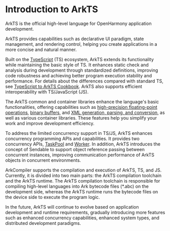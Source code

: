# Introduction to ArkTS

ArkTS is the official high-level language for OpenHarmony application development.

ArkTS provides capabilities such as declarative UI paradigm, state management, and rendering control, helping you create applications in a more concise and natural manner.

Built on the [TypeScript](https://www.typescriptlang.org/) (TS) ecosystem, ArkTS extends its functionality while maintaining the basic style of TS. It enhances static check and analysis during development through standardized definitions, improving code robustness and achieving better program execution stability and performance. For details about the differences compared with standard TS, see [TypeScript to ArkTS Cookbook](../quick-start/typescript-to-arkts-migration-guide.md). ArkTS also supports efficient interoperability with TS/JavaScript (JS).

The ArkTS common and container libraries enhance the language's basic functionalities, offering capabilities such as [high-precision floating-point operations](../reference/apis-arkts/js-apis-arkts-decimal.md), [binary buffers](buffer.md), and [XML generation, parsing, and conversion](xml-overview.md), as well as various container libraries. These features help you simplify your work and improve development efficiency.

To address the limited concurrency support in TS/JS, ArkTS enhances concurrency programming APIs and capabilities. It provides two concurrency APIs, [TaskPool](taskpool-introduction.md) and [Worker](worker-introduction.md). In addition, ArkTS introduces the concept of Sendable to support object reference passing between concurrent instances, improving communication performance of ArkTS objects in concurrent environments.

ArkCompiler supports the compilation and execution of ArkTS, TS, and JS. Currently, it is divided into two main parts: the ArkTS compilation toolchain and the ArkTS runtime. The ArkTS compilation toolchain is responsible for compiling high-level languages into Ark bytecode files (\*.abc) on the development side, whereas the ArkTS runtime runs the bytecode files on the device side to execute the program logic.

In the future, ArkTS will continue to evolve based on application development and runtime requirements, gradually introducing more features such as enhanced concurrency capabilities, enhanced system types, and distributed development paradigms.
